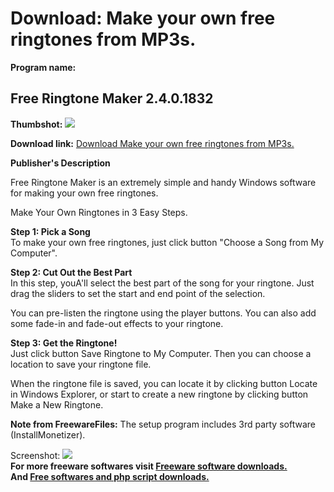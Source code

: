 # Download: Make your own free ringtones from MP3s.

**Program name:**

## Free Ringtone Maker 2.4.0.1832

  
**Thumbshot:** ![](http://www.freewarefiles.com/screenshot/freerngtnmkr2_md.jpg)   
  
**Download link:** [Download Make your own free ringtones from MP3s.](http://freesoftwares.boysofts.com/Free-Ringtone-Maker_program_70641.html)  
  


**Publisher's Description**  
  


Free Ringtone Maker is an extremely simple and handy Windows software for making your own free ringtones. 

Make Your Own Ringtones in 3 Easy Steps.

**Step 1: Pick a Song**  
To make your own free ringtones, just click button "Choose a Song from My Computer".

**Step 2: Cut Out the Best Part**  
In this step, youA'll select the best part of the song for your ringtone. Just drag the sliders to set the start and end point of the selection.

You can pre-listen the ringtone using the player buttons. You can also add some fade-in and fade-out effects to your ringtone.

**Step 3: Get the Ringtone!**  
Just click button Save Ringtone to My Computer. Then you can choose a location to save your ringtone file. 

When the ringtone file is saved, you can locate it by clicking button Locate in Windows Explorer, or start to create a new ringtone by clicking button Make a New Ringtone.

**Note from FreewareFiles:** The setup program includes 3rd party software (InstallMonetizer).

  
  
Screenshot: ![](http://www.freewarefiles.com/screenshot/freerngtnmkr2.jpg)   
**For more freeware softwares visit [Freeware software downloads.](http://freesoftwares.boysofts.com/)**   
**And [Free softwares and php script downloads.](http://www.boysofts.com/)**
